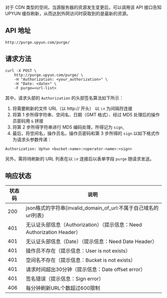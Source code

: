 对于 CDN 类型的空间，当源服务器的资源发生变更后，可以调用该 API 接口告知 UPYUN 缓存刷新，从而达到外网访问时获取到的是最新的资源。


## API 地址

```
http://purge.upyun.com/purge/
```

## 请求方法

```
curl -X POST \
    http://purge.upyun.com/purge/ \
    -H "Authorization: <your_authorization>" \
    -H "Date: <date>" \
    -F purge=<url-list>
```

其中，请求头部的 `Authorization` 的头部签名算法如下所示：

1. 将需要刷新的文件 URL（以 http:// 开头） 以 *`\n`* 为间隔符连接
2. 将第 1 步所得字符串、空间名、日期（GMT 格式）、经过 MD5 处理后的操作员密码用 `&` 拼接
3. 将第 2 步所得字符串进行 MD5 编码处理，所得记为 `sign`,
4. 最后，将空间名，操作员名，操作员密码和第 3 步所得的 `sign` 以如下格式作为请求头参数传递：

```
Authorization: UpYun <bucket-name>:<operator-name>:<sign>
```

另外，需将待刷新的 URL 列表在以 *`\n`* 连接后以表单字段 `purge` 随请求发送。


## 响应状态

状态码 | 说明
---------|--------
200 | json格式的字符串{invalid\_domain\_of\_url:不属于自己域名的url列表}
401 | 无认证头部信息（Authorization）（提示信息：Need Authorization Header）
401 | 无认证头部信息（Date）（提示信息：Need Date Header）
401 | 操作员不存在（提示信息：User is not exists）
401 | 空间名不存在（提示信息：Bucket is not exists）
401 | 请求时间超出30分钟（提示信息：Date offset error）
401 | 签名错误（提示信息：Sign error）
406 | 每分钟刷新URL个数超过600限制
